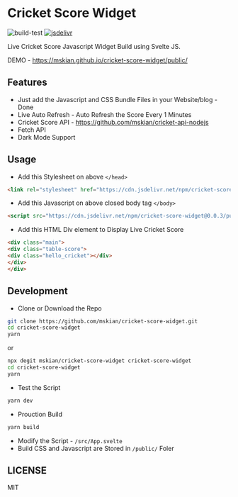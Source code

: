 # Cricket Score Widget

![build-test](https://github.com/mskian/cricket-score-widget/workflows/build-test/badge.svg) [![jsdelivr](https://data.jsdelivr.com/v1/package/npm/cricket-score-widget/badge)](https://www.jsdelivr.com/package/npm/cricket-score-widget)  

Live Cricket Score Javascript Widget Build using Svelte JS.  

DEMO - <https://mskian.github.io/cricket-score-widget/public/>  

## Features

- Just add the Javascript and CSS Bundle Files in your Website/blog - Done
- Live Auto Refresh - Auto Refresh the Score Every 1 Minutes
- Cricket Score API - <https://github.com/mskian/cricket-api-nodejs>
- Fetch API
- Dark Mode Support  

## Usage

- Add this Stylesheet on above `</head>`

```html
<link rel="stylesheet" href="https://cdn.jsdelivr.net/npm/cricket-score-widget@0.0.3/public/build/bundle.css" integrity="sha256-XGJFGWiCflTi12RTiNJsWtaktxn7ofkU5mbd7/WkgF0=" crossorigin="anonymous">
```

- Add this Javascript on above closed body tag `</body>`

```html
<script src="https://cdn.jsdelivr.net/npm/cricket-score-widget@0.0.3/public/build/bundle.js" integrity="sha256-M/47VY2JuRbIv2/rOvjQTsk9mkUO8PzV5U6w6J9Op54=" crossorigin="anonymous"></script>
```

- Add this HTML Div element to Display Live Cricket Score

```html
<div class="main">
<div class="table-score">
<div class="hello_cricket"></div>
</div>
</div>
```

## Development

- Clone or Download the Repo

```sh
git clone https://github.com/mskian/cricket-score-widget.git
cd cricket-score-widget
yarn
```

or

```sh
npx degit mskian/cricket-score-widget cricket-score-widget
cd cricket-score-widget
yarn
```

- Test the Script

```sh
yarn dev
```

- Prouction Build

```sh
yarn build
```

- Modify the Script - `/src/App.svelte`
- Build CSS and Javascript are Stored in `/public/` Foler

## LICENSE

MIT
